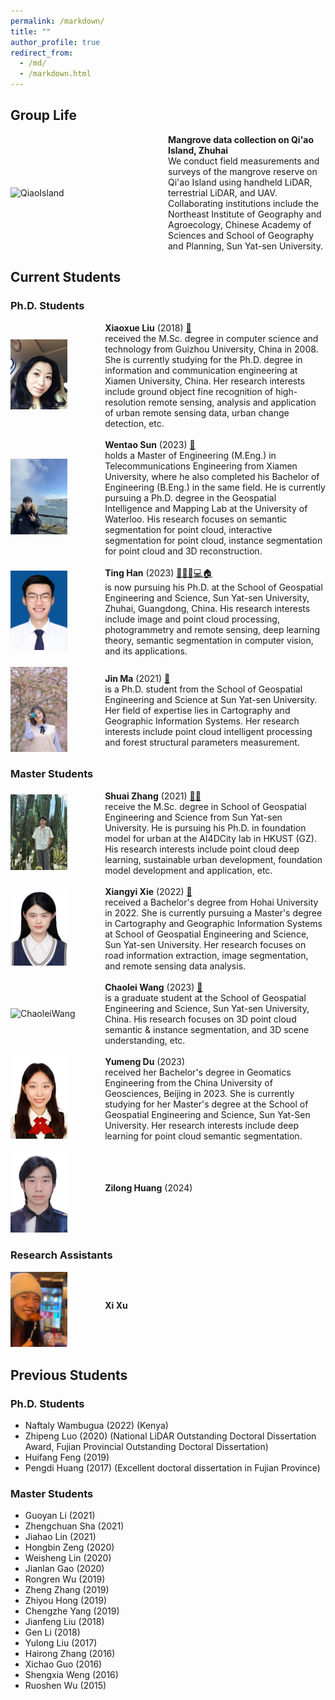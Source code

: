 ```yaml
---
permalink: /markdown/
title: ""
author_profile: true
redirect_from: 
  - /md/
  - /markdown.html
---
```

## Group Life
<div style="display: flex; align-items: center; width: 100%;">
  <div style="flex: 50%;">
    <a>
        <img src="https://github.com/Ting-Devin-Han/Epingpages.github.io/raw/master/images/Qiao.png" alt="QiaoIsland" style="width: 90%;"/>
    </a>
  </div>
  <div style="flex: 50%;">
    <strong>Mangrove data collection on Qi'ao Island, Zhuhai</strong><br>
    We conduct field measurements and surveys of the mangrove reserve on Qi'ao Island using handheld LiDAR, terrestrial LiDAR, and UAV. Collaborating institutions include the Northeast Institute of Geography and Agroecology, Chinese Academy of Sciences and School of Geography and Planning, Sun Yat-sen University.<br>
  </div>
</div>

## Current Students
### Ph.D. Students
<div style="display: flex; align-items: center; width: 100%;">
  <div style="flex: 30%;">
    <a>
          <img src="https://github.com/Ting-Devin-Han/Epingpages.github.io/raw/master/images/XiaoxueLiu.png" alt="XiaoxueLiu" style="width: 60%;"/>
    </a>
  </div>
  <div style="flex: 70%;">
    <strong>Xiaoxue Liu</strong> (2018) <a href="mailto:liuxiaoxue@stu.xmu.edu.cn">📧</a><br>
    received the M.Sc. degree in computer science and technology from Guizhou University, China in 2008. She is currently studying for the Ph.D. degree in information and communication engineering at Xiamen University, China. Her research interests include ground object fine recognition of high-resolution remote sensing, analysis and application of urban remote sensing data, urban change detection, etc.<br>
  </div>
</div>
<br>
<div style="display: flex; align-items: center; width: 100%;">
  <div style="flex: 30%;">
    <a>
          <img src="https://github.com/Ting-Devin-Han/Epingpages.github.io/raw/master/images/WentaoSun.jpg" alt="WentaoSun" style="width: 60%;"/>
    </a>
  </div>
  <div style="flex: 70%;">
    <strong>Wentao Sun</strong> (2023) <a href="mailto:hbycswt@gmail.com">📧</a><br>
    holds a Master of Engineering (M.Eng.) in Telecommunications Engineering from Xiamen University, where he also completed his Bachelor of Engineering (B.Eng.) in the same field. He is currently pursuing a Ph.D. degree in the Geospatial Intelligence and Mapping Lab at the University of Waterloo. His research focuses on semantic segmentation for point cloud, interactive segmentation for point cloud, instance segmentation for point cloud and 3D reconstruction.<br>
  </div>
</div>
<br>
<div style="display: flex; align-items: center; width: 100%;">
  <div style="flex: 30%;">
    <a>
          <img src="https://github.com/Ting-Devin-Han/Epingpages.github.io/raw/master/images/TingHan.jpg" alt="TingHan" style="width: 60%;"/>
    </a>
  </div>
  <div style="flex: 70%;">
    <strong>Ting Han</strong> (2023) <a href="mailto:ting.devin.han@gmail.com">📧</a><a href="https://scholar.google.com/citations?user=IVWx-jwAAAAJ&hl=zh-CN&oi=ao">👨‍🎓</a><a href="https://github.com/Ting-Devin-Han?tab=repositories">💻</a><a href="https://ting-devin-han.github.io/">🏠</a><br>
     is now pursuing his Ph.D. at the School of Geospatial Engineering and Science, Sun Yat-sen University, Zhuhai, Guangdong, China. His research interests include image and point cloud processing, photogrammetry and remote sensing, deep learning theory, semantic segmentation in computer vision, and its applications.<br>
  </div>
</div>
<br>
<div style="display: flex; align-items: center; width: 100%;">
  <div style="flex: 30%;">
    <a>
          <img src="https://github.com/Ting-Devin-Han/Epingpages.github.io/raw/master/images/JinMaLife.jpg" alt="JinMa" style="width: 60%;"/>
    </a>
  </div>
  <div style="flex: 70%;">
    <strong>Jin Ma</strong> (2021) <a href="mailto:majin8@mail2.sysu.edu.cn">📧</a><br>
    is a Ph.D. student from the School of Geospatial Engineering and Science at Sun Yat-sen University. Her field of expertise lies in Cartography and Geographic Information Systems. Her research interests include point cloud intelligent processing and forest structural parameters measurement.<br>
  </div>
</div>

### Master Students
<div style="display: flex; align-items: center; width: 100%;">
  <div style="flex: 30%;">
    <a>
          <img src="https://github.com/Ting-Devin-Han/Epingpages.github.io/raw/master/images/ShuaiZhang.jpg" alt="ShuaiZhang" style="width: 60%;"/>
    </a>
  </div>
  <div style="flex: 70%;">
    <strong>Shuai Zhang</strong> (2021) <a href="https://scholar.google.cz/citations?hl=zh-CN&user=7uwX40wAAAAJ">👨‍🎓</a><br>
    receive the M.Sc. degree in School of Geospatial Engineering and Science from Sun Yat-sen University. He is pursuing his Ph.D. in foundation model for urban at the AI4DCity lab in HKUST (GZ). His research interests include point cloud deep learning, sustainable urban development, foundation model development and application, etc.<br>
  </div>
</div>
<br>
<div style="display: flex; align-items: center; width: 100%;">
  <div style="flex: 30%;">
    <a>
          <img src="https://github.com/Ting-Devin-Han/Epingpages.github.io/raw/master/images/XiangyiXie.jpg" alt="XiangyiXie" style="width: 60%;"/>
    </a>
  </div>
  <div style="flex: 70%;">
    <strong>Xiangyi Xie</strong> (2022) <a href="mailto:xiexy99mail2.sysu.edu.cn">📧</a><br>
    received a Bachelor's degree from Hohai University in 2022. She is currently pursuing a Master's degree in Cartography and Geographic Information Systems at School of Geospatial Engineering and Science, Sun Yat-sen University. Her research focuses on road information extraction, image segmentation, and remote sensing data analysis.<br>
  </div>
</div>
<br>
<div style="display: flex; align-items: center; width: 100%;">
  <div style="flex: 30%;">
    <a>
          <img src="https://github.com/Ting-Devin-Han/Epingpages.github.io/raw/master/images/DaodaoWang.jpg" alt="ChaoleiWang" style="width: 60%;"/>
    </a>
  </div>
  <div style="flex: 70%;">
    <strong>Chaolei Wang</strong> (2023) <a href="mailto:wangchlei5@mail2.sysu.edu.cn">📧</a><br>
     is a graduate student at the School of Geospatial Engineering and Science, Sun Yat-sen University, China. His research focuses on 3D point cloud semantic & instance segmentation, and 3D scene understanding, etc.<br>
  </div>
</div>
<br>
<div style="display: flex; align-items: center; width: 100%;">
  <div style="flex: 30%;">
    <a>
        <img src="https://github.com/Ting-Devin-Han/Epingpages.github.io/raw/master/images/YumengDu.jpg" alt="YumengDu" style="width: 60%;"/>
    </a>
  </div>
  <div style="flex: 70%;">
    <strong>Yumeng Du</strong> (2023) <br>
    received her Bachelor's degree in Geomatics Engineering from the China University of Geosciences, Beijing in 2023. She is currently studying for her Master's degree at the School of Geospatial Engineering and Science, Sun Yat-Sen University. Her research interests include deep learning for point cloud semantic segmentation.<br>
  </div>
</div>
<br>
<div style="display: flex; align-items: center; width: 100%;">
  <div style="flex: 30%;">
    <a>
        <img src="https://github.com/Ting-Devin-Han/Epingpages.github.io/raw/master/images/ZilongHuang.jpg" alt="ZilongHuang" style="width: 60%;"/>
    </a>
  </div>
  <div style="flex: 70%;">
    <strong>Zilong Huang</strong> (2024) <br>
    <br>
  </div>
</div>

### Research Assistants
<div style="display: flex; align-items: center; width: 100%;">
  <div style="flex: 30%;">
    <a>
        <img src="https://github.com/Ting-Devin-Han/Epingpages.github.io/raw/master/images/XiXu.jpg" alt="XiXu" style="width: 60%;"/>
    </a>
  </div>
  <div style="flex: 70%;">
    <strong>Xi Xu</strong><br>
    <br>
  </div>
</div>

## Previous Students
### Ph.D. Students
- Naftaly Wambugua (2022) (Kenya)
- Zhipeng Luo (2020) (National LiDAR Outstanding Doctoral Dissertation Award, Fujian Provincial Outstanding Doctoral Dissertation)
- Huifang Feng (2019)
- Pengdi Huang (2017) (Excellent doctoral dissertation in Fujian Province)
  
### Master Students
- Guoyan Li (2021)
- Zhengchuan Sha (2021)
- Jiahao Lin (2021)
- Hongbin Zeng (2020)
- Weisheng Lin (2020)
- Jianlan Gao (2020)
- Rongren Wu (2019)
- Zheng Zhang (2019)
- Zhiyou Hong (2019)
- Chengzhe Yang (2019)
- Jianfeng Liu (2018)
- Gen Li (2018)
- Yulong Liu (2017)
- Hairong Zhang (2016)
- Xichao Guo (2016)
- Shengxia Weng (2016)
- Ruoshen Wu (2015)
